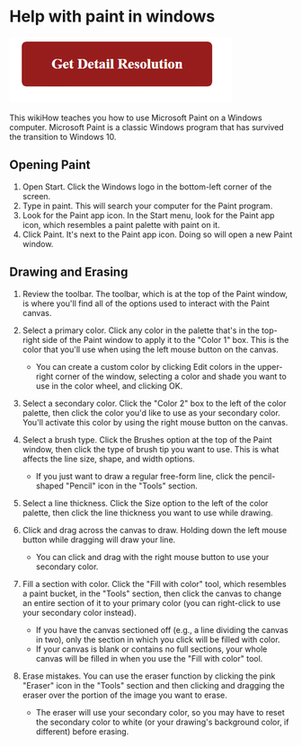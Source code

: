 # Help with paint in windows


[![help with paint in windows](red2.png)](https://github.com/howsworks/help.with.paint.in.windows)



This wikiHow teaches you how to use Microsoft Paint on a Windows computer. Microsoft Paint is a classic Windows program that has survived the transition to Windows 10.


## Opening Paint


1. Open Start. Click the Windows logo in the bottom-left corner of the screen.
2. Type in paint. This will search your computer for the Paint program.
3. Look for the Paint app icon. In the Start menu, look for the Paint app icon, which resembles a paint palette with paint on it.
4. Click Paint. It's next to the Paint app icon. Doing so will open a new Paint window.


## Drawing and Erasing


1. Review the toolbar. The toolbar, which is at the top of the Paint window, is where you'll find all of the options used to interact with the Paint canvas.
2. Select a primary color. Click any color in the palette that's in the top-right side of the Paint window to apply it to the "Color 1" box. This is the color that you'll use when using the left mouse button on the canvas.
	* You can create a custom color by clicking Edit colors in the upper-right corner of the window, selecting a color and shade you want to use in the color wheel, and clicking OK.

3. Select a secondary color. Click the "Color 2" box to the left of the color palette, then click the color you'd like to use as your secondary color. You'll activate this color by using the right mouse button on the canvas.
4. Select a brush type. Click the Brushes option at the top of the Paint window, then click the type of brush tip you want to use. This is what affects the line size, shape, and width options.
	* If you just want to draw a regular free-form line, click the pencil-shaped "Pencil" icon in the "Tools" section.
5. Select a line thickness. Click the Size option to the left of the color palette, then click the line thickness you want to use while drawing.
6. Click and drag across the canvas to draw. Holding down the left mouse button while dragging will draw your line.
	* You can click and drag with the right mouse button to use your secondary color.
7. Fill a section with color. Click the "Fill with color" tool, which resembles a paint bucket, in the "Tools" section, then click the canvas to change an entire section of it to your primary color (you can right-click to use your secondary color instead).
	* If you have the canvas sectioned off (e.g., a line dividing the canvas in two), only the section in which you click will be filled with color.
	* If your canvas is blank or contains no full sections, your whole canvas will be filled in when you use the "Fill with color" tool.

8. Erase mistakes. You can use the eraser function by clicking the pink "Eraser" icon in the "Tools" section and then clicking and dragging the eraser over the portion of the image you want to erase.
	* The eraser will use your secondary color, so you may have to reset the secondary color to white (or your drawing's background color, if different) before erasing.
